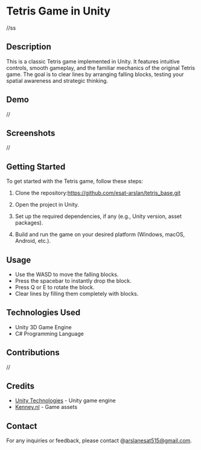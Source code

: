 # Tetris Game in Unity

//ss

## Description

This is a classic Tetris game implemented in Unity. It features intuitive controls, smooth gameplay, and the familiar mechanics of the original Tetris game. The goal is to clear lines by arranging falling blocks, testing your spatial awareness and strategic thinking.

## Demo

//

## Screenshots

//

## Getting Started

To get started with the Tetris game, follow these steps:

1. Clone the repository:https://github.com/esat-arslan/tetris_base.git

2. Open the project in Unity.

3. Set up the required dependencies, if any (e.g., Unity version, asset packages).

4. Build and run the game on your desired platform (Windows, macOS, Android, etc.).

## Usage

- Use the  WASD to move the falling blocks.
- Press the spacebar to instantly drop the block.
- Press Q or E to rotate the block.
- Clear lines by filling them completely with blocks.

## Technologies Used

- Unity 3D Game Engine
- C# Programming Language

## Contributions

//

## Credits

- [Unity Technologies](https://unity.com) - Unity game engine
- [Kenney.nl](https://kenney.nl) - Game assets

## Contact

For any inquiries or feedback, please contact @arslanesat515@gmail.com.

